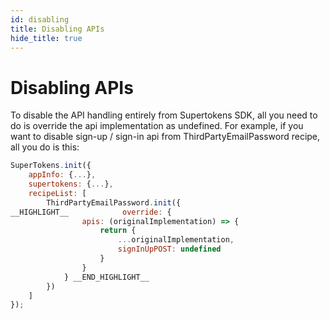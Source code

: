 ```yaml
---
id: disabling
title: Disabling APIs
hide_title: true
---
```


# Disabling APIs

To disable the API handling entirely from Supertokens SDK, all you need to do is override the api implementation as undefined. For example, if you want to disable sign-up / sign-in api from ThirdPartyEmailPassword recipe, all you do is this:

<!--DOCUSAURUS_CODE_TABS-->
<!--ReactJS-->
```js
SuperTokens.init({
    appInfo: {...},
    supertokens: {...},
    recipeList: [
        ThirdPartyEmailPassword.init({
__HIGHLIGHT__            override: {
                apis: (originalImplementation) => {
                    return {
                        ...originalImplementation,
                        signInUpPOST: undefined
                    }
                }
            } __END_HIGHLIGHT__
        })
    ]
});
```
<!--END_DOCUSAURUS_CODE_TABS-->
